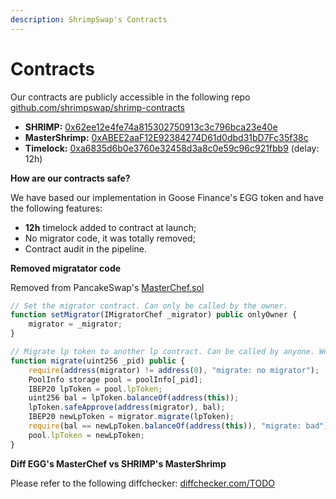 ```yaml
---
description: ShrimpSwap's Contracts
---
```


# Contracts

Our contracts are publicly accessible in the following repo [github.com/shrimpswap/shrimp-contracts](https://github.com/shrimpswap/shrimp-contracts)

- **SHRIMP:** [0x62ee12e4fe74a815302750913c3c796bca23e40e](https://bscscan.com/address/0x62ee12e4fe74a815302750913c3c796bca23e40e)
- **MasterShrimp:** [0xABEE2aaF12E92384274D61d0dbd31bD7Fc35f38c](https://bscscan.com/address/0xABEE2aaF12E92384274D61d0dbd31bD7Fc35f38c)
- **Timelock:** [0xa6835d6b0e3760e32458d3a8c0e59c96c921fbb9](https://bscscan.com/address/0xa6835d6b0e3760e32458d3a8c0e59c96c921fbb9) (delay: 12h)

**How are our contracts safe?**

We have based our implementation in Goose Finance's EGG token and have the following features:

- **12h** timelock added to contract at launch;
- No migrator code, it was totally removed;
- Contract audit in the pipeline.

**Removed migratator code**

Removed from PancakeSwap's [MasterChef.sol](https://github.com/pancakeswap/pancake-farm/blob/master/contracts/MasterChef.sol)

```javascript
// Set the migrator contract. Can only be called by the owner.
function setMigrator(IMigratorChef _migrator) public onlyOwner {
    migrator = _migrator;
}

// Migrate lp token to another lp contract. Can be called by anyone. We trust that migrator contract is good.
function migrate(uint256 _pid) public {
    require(address(migrator) != address(0), "migrate: no migrator");
    PoolInfo storage pool = poolInfo[_pid];
    IBEP20 lpToken = pool.lpToken;
    uint256 bal = lpToken.balanceOf(address(this));
    lpToken.safeApprove(address(migrator), bal);
    IBEP20 newLpToken = migrator.migrate(lpToken);
    require(bal == newLpToken.balanceOf(address(this)), "migrate: bad");
    pool.lpToken = newLpToken;
}
```

**Diff EGG's MasterChef vs SHRIMP's MasterShrimp**

Please refer to the following diffchecker: [diffchecker.com/TODO](https://www.diffchecker.com/TODO)
